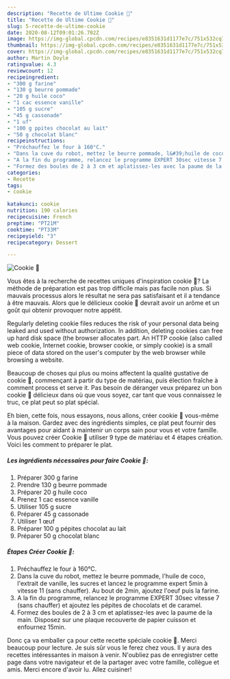 ```yaml
---
description: "Recette de Ultime Cookie 🍪"
title: "Recette de Ultime Cookie 🍪"
slug: 5-recette-de-ultime-cookie
date: 2020-08-12T09:01:26.702Z
image: https://img-global.cpcdn.com/recipes/e8351631d1177e7c/751x532cq70/cookie-🍪-photo-principale-de-la-recette.jpg
thumbnail: https://img-global.cpcdn.com/recipes/e8351631d1177e7c/751x532cq70/cookie-🍪-photo-principale-de-la-recette.jpg
cover: https://img-global.cpcdn.com/recipes/e8351631d1177e7c/751x532cq70/cookie-🍪-photo-principale-de-la-recette.jpg
author: Martin Doyle
ratingvalue: 4.3
reviewcount: 12
recipeingredient:
- "300 g farine"
- "130 g beurre pommade"
- "20 g huile coco"
- "1 cac essence vanille"
- "105 g sucre"
- "45 g cassonade"
- "1 uf"
- "100 g ppites chocolat au lait"
- "50 g chocolat blanc"
recipeinstructions:
- "Préchauffez le four à 160°C."
- "Dans la cuve du robot, mettez le beurre pommade, l&#39;huile de coco, l&#39;extrait de vanille, les sucres et lancez le programme expert 5min à vitesse 11 (sans chauffer). Au bout de 2min, ajoutez l&#39;oeuf puis la farine."
- "A la fin du programme, relancez le programme EXPERT 30sec vitesse 7 (sans chauffer) et ajoutez les pépites de chocolats et de caramel."
- "Formez des boules de 2 à 3 cm et aplatissez-les avec la paume de la main. Disposez sur une plaque recouverte de papier cuisson et enfournez 15min."
categories:
- Recette
tags:
- cookie

katakunci: cookie 
nutrition: 190 calories
recipecuisine: French
preptime: "PT21M"
cooktime: "PT33M"
recipeyield: "3"
recipecategory: Dessert

---
```



![Cookie 🍪](https://img-global.cpcdn.com/recipes/e8351631d1177e7c/751x532cq70/cookie-🍪-photo-principale-de-la-recette.jpg)

Vous êtes à la recherche de recettes uniques d'inspiration cookie 🍪? La méthode de préparation est pas trop difficile mais pas facile non plus. Si mauvais processus alors le résultat ne sera pas satisfaisant et il a tendance à être mauvais. Alors que le délicieux cookie 🍪 devrait avoir un arôme et un goût qui obtenir provoquer notre appétit.

Regularly deleting cookie files reduces the risk of your personal data being leaked and used without authorization. In addition, deleting cookies can free up hard disk space (the browser allocates part. An HTTP cookie (also called web cookie, Internet cookie, browser cookie, or simply cookie) is a small piece of data stored on the user&#39;s computer by the web browser while browsing a website.

Beaucoup de choses qui plus ou moins affectent la qualité gustative de cookie 🍪, commençant à partir du type de matériau, puis élection fraîche à comment process et serve it. Pas besoin de déranger veux préparez un bon cookie 🍪 délicieux dans où que vous soyez, car tant que vous connaissez le truc, ce plat peut so plat spécial.


Eh bien, cette fois, nous essayons, nous allons, créer cookie 🍪 vous-même à la maison. Gardez avec des ingrédients simples, ce plat peut fournir des avantages pour aidant à maintenir un corps sain pour vous et votre famille. Vous pouvez créer Cookie 🍪 utiliser 9 type de matériau et 4 étapes création. Voici les comment to préparer le plat.

<!--inarticleads1-->

##### Les ingrédients nécessaires pour faire Cookie 🍪:

1. Préparer 300 g farine
1. Prendre 130 g beurre pommade
1. Préparer 20 g huile coco
1. Prenez 1 cac essence vanille
1. Utiliser 105 g sucre
1. Préparer 45 g cassonade
1. Utiliser 1 œuf
1. Préparer 100 g pépites chocolat au lait
1. Préparer 50 g chocolat blanc




<!--inarticleads2-->

##### Étapes Créer Cookie 🍪:

1. Préchauffez le four à 160°C.
1. Dans la cuve du robot, mettez le beurre pommade, l&#39;huile de coco, l&#39;extrait de vanille, les sucres et lancez le programme expert 5min à vitesse 11 (sans chauffer). Au bout de 2min, ajoutez l&#39;oeuf puis la farine.
1. A la fin du programme, relancez le programme EXPERT 30sec vitesse 7 (sans chauffer) et ajoutez les pépites de chocolats et de caramel.
1. Formez des boules de 2 à 3 cm et aplatissez-les avec la paume de la main. Disposez sur une plaque recouverte de papier cuisson et enfournez 15min.





Donc ça va emballer ça pour cette recette spéciale cookie 🍪. Merci beaucoup pour lecture. Je suis sûr vous le ferez chez vous. Il y aura des recettes  intéressantes in maison à venir. N'oubliez pas de enregistrer cette page dans votre navigateur et de la partager avec votre famille, collègue et amis. Merci encore d'avoir lu. Allez cuisiner!
